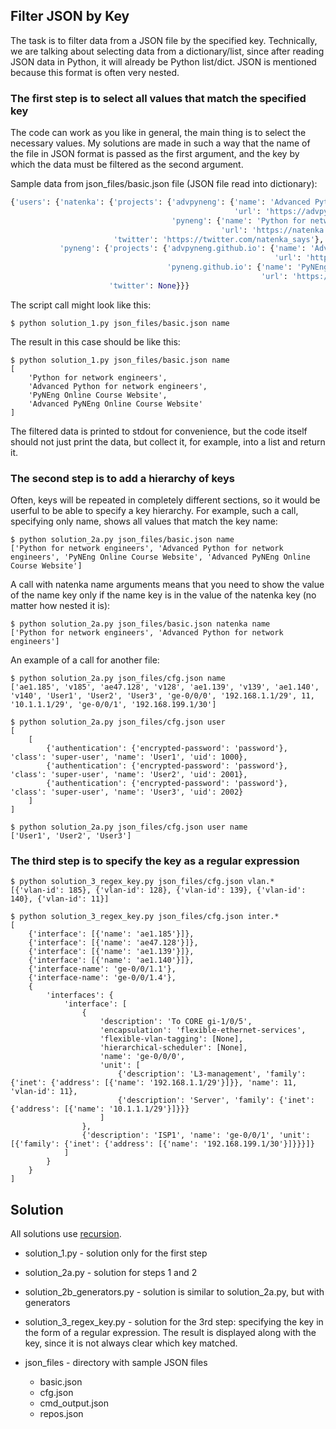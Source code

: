 ## Filter JSON by Key

The task is to filter data from a JSON file by the specified key. Technically,
we are talking about selecting data from a dictionary/list, since after reading
JSON data in Python, it will already be Python list/dict. JSON is mentioned
because this format is often very nested.

### The first step is to select all values that match the specified key

The code can work as you like in general, the main thing is to select the necessary
values. My solutions are made in such a way that the name of the file in JSON format
is passed as the first argument, and the key by which the data must be filtered as the second argument.


Sample data from json_files/basic.json file (JSON file read into dictionary):

```python
{'users': {'natenka': {'projects': {'advpyneng': {'name': 'Advanced Python for network engineers',
                                                  'url': 'https://advpyneng.readthedocs.io/ru/latest/'},
                                    'pyneng': {'name': 'Python for network engineers',
                                               'url': 'https://natenka.github.io/pyneng/'}},
                       'twitter': 'https://twitter.com/natenka_says'},
           'pyneng': {'projects': {'advpyneng.github.io': {'name': 'Advanced PyNEng Online Course Website',
                                                           'url': 'https://advpyneng.github.io/'},
                                   'pyneng.github.io': {'name': 'PyNEng Online Course Website',
                                                        'url': 'https://pyneng.github.io/'}},
                      'twitter': None}}}
```

The script call might look like this:

```
$ python solution_1.py json_files/basic.json name
```

The result in this case should be like this:

```
$ python solution_1.py json_files/basic.json name
[
    'Python for network engineers',
    'Advanced Python for network engineers',
    'PyNEng Online Course Website',
    'Advanced PyNEng Online Course Website'
]
```

The filtered data is printed to stdout for convenience, but the code itself
should not just print the data, but collect it, for example, into a list and return it.

### The second step is to add a hierarchy of keys

Often, keys will be repeated in completely different sections,
so it would be userful to be able to specify a key hierarchy. For example, such a call,
specifying only name, shows all values that match the key name:

```
$ python solution_2a.py json_files/basic.json name
['Python for network engineers', 'Advanced Python for network engineers', 'PyNEng Online Course Website', 'Advanced PyNEng Online Course Website']
```

A call with natenka name arguments means that you need to show the value
of the name key only if the name key is in the value of the natenka key (no matter how nested it is):

```
$ python solution_2a.py json_files/basic.json natenka name
['Python for network engineers', 'Advanced Python for network engineers']
```

An example of a call for another file:

```
$ python solution_2a.py json_files/cfg.json name
['ae1.185', 'v185', 'ae47.128', 'v128', 'ae1.139', 'v139', 'ae1.140', 'v140', 'User1', 'User2', 'User3', 'ge-0/0/0', '192.168.1.1/29', 11, '10.1.1.1/29', 'ge-0/0/1', '192.168.199.1/30']

$ python solution_2a.py json_files/cfg.json user
[
    [
        {'authentication': {'encrypted-password': 'password'}, 'class': 'super-user', 'name': 'User1', 'uid': 1000},
        {'authentication': {'encrypted-password': 'password'}, 'class': 'super-user', 'name': 'User2', 'uid': 2001},
        {'authentication': {'encrypted-password': 'password'}, 'class': 'super-user', 'name': 'User3', 'uid': 2002}
    ]
]

$ python solution_2a.py json_files/cfg.json user name
['User1', 'User2', 'User3']
```

### The third step is to specify the key as a regular expression

```
$ python solution_3_regex_key.py json_files/cfg.json vlan.*
[{'vlan-id': 185}, {'vlan-id': 128}, {'vlan-id': 139}, {'vlan-id': 140}, {'vlan-id': 11}]

$ python solution_3_regex_key.py json_files/cfg.json inter.*
[
    {'interface': [{'name': 'ae1.185'}]},
    {'interface': [{'name': 'ae47.128'}]},
    {'interface': [{'name': 'ae1.139'}]},
    {'interface': [{'name': 'ae1.140'}]},
    {'interface-name': 'ge-0/0/1.1'},
    {'interface-name': 'ge-0/0/1.4'},
    {
        'interfaces': {
            'interface': [
                {
                    'description': 'To CORE gi-1/0/5',
                    'encapsulation': 'flexible-ethernet-services',
                    'flexible-vlan-tagging': [None],
                    'hierarchical-scheduler': [None],
                    'name': 'ge-0/0/0',
                    'unit': [
                        {'description': 'L3-management', 'family': {'inet': {'address': [{'name': '192.168.1.1/29'}]}}, 'name': 11, 'vlan-id': 11},
                        {'description': 'Server', 'family': {'inet': {'address': [{'name': '10.1.1.1/29'}]}}}
                    ]
                },
                {'description': 'ISP1', 'name': 'ge-0/0/1', 'unit': [{'family': {'inet': {'address': [{'name': '192.168.199.1/30'}]}}}]}
            ]
        }
    }
]

```

## Solution

All solutions use [recursion](https://runestone.academy/runestone/books/published/pythonds/Recursion/toctree.html).

* solution_1.py - solution only for the first step
* solution_2a.py - solution for steps 1 and 2
* solution_2b_generators.py - solution is similar to solution_2a.py, but with generators
* solution_3_regex_key.py - solution for the 3rd step: specifying the key
  in the form of a regular expression. The result is displayed along with the key,
  since it is not always clear which key matched.
* json_files - directory with sample JSON files

  * basic.json
  * cfg.json
  * cmd_output.json
  * repos.json
